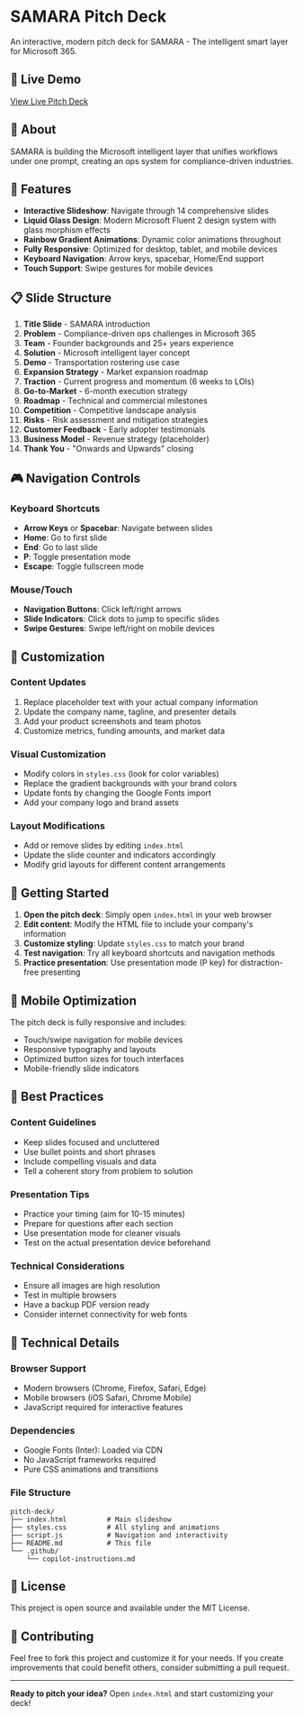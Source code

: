 # SAMARA Pitch Deck

An interactive, modern pitch deck for SAMARA - The intelligent smart layer for Microsoft 365.

## 🚀 Live Demo

[View Live Pitch Deck](https://your-vercel-url.vercel.app)

## 📖 About

SAMARA is building the Microsoft intelligent layer that unifies workflows under one prompt, creating an ops system for compliance-driven industries.

## 🎨 Features

- **Interactive Slideshow**: Navigate through 14 comprehensive slides
- **Liquid Glass Design**: Modern Microsoft Fluent 2 design system with glass morphism effects
- **Rainbow Gradient Animations**: Dynamic color animations throughout
- **Fully Responsive**: Optimized for desktop, tablet, and mobile devices
- **Keyboard Navigation**: Arrow keys, spacebar, Home/End support
- **Touch Support**: Swipe gestures for mobile devices

## 📋 Slide Structure

1. **Title Slide** - SAMARA introduction
2. **Problem** - Compliance-driven ops challenges in Microsoft 365
3. **Team** - Founder backgrounds and 25+ years experience
4. **Solution** - Microsoft intelligent layer concept
5. **Demo** - Transportation rostering use case
6. **Expansion Strategy** - Market expansion roadmap
7. **Traction** - Current progress and momentum (6 weeks to LOIs)
8. **Go-to-Market** - 6-month execution strategy
9. **Roadmap** - Technical and commercial milestones
10. **Competition** - Competitive landscape analysis
11. **Risks** - Risk assessment and mitigation strategies
12. **Customer Feedback** - Early adopter testimonials
13. **Business Model** - Revenue strategy (placeholder)
14. **Thank You** - "Onwards and Upwards" closing

## 🎮 Navigation Controls

### Keyboard Shortcuts

- **Arrow Keys** or **Spacebar**: Navigate between slides
- **Home**: Go to first slide
- **End**: Go to last slide
- **P**: Toggle presentation mode
- **Escape**: Toggle fullscreen mode

### Mouse/Touch

- **Navigation Buttons**: Click left/right arrows
- **Slide Indicators**: Click dots to jump to specific slides
- **Swipe Gestures**: Swipe left/right on mobile devices

## 🎨 Customization

### Content Updates

1. Replace placeholder text with your actual company information
2. Update the company name, tagline, and presenter details
3. Add your product screenshots and team photos
4. Customize metrics, funding amounts, and market data

### Visual Customization

- Modify colors in `styles.css` (look for color variables)
- Replace the gradient backgrounds with your brand colors
- Update fonts by changing the Google Fonts import
- Add your company logo and brand assets

### Layout Modifications

- Add or remove slides by editing `index.html`
- Update the slide counter and indicators accordingly
- Modify grid layouts for different content arrangements

## 🚀 Getting Started

1. **Open the pitch deck**: Simply open `index.html` in your web browser
2. **Edit content**: Modify the HTML file to include your company's information
3. **Customize styling**: Update `styles.css` to match your brand
4. **Test navigation**: Try all keyboard shortcuts and navigation methods
5. **Practice presentation**: Use presentation mode (P key) for distraction-free presenting

## 📱 Mobile Optimization

The pitch deck is fully responsive and includes:

- Touch/swipe navigation for mobile devices
- Responsive typography and layouts
- Optimized button sizes for touch interfaces
- Mobile-friendly slide indicators

## 🎯 Best Practices

### Content Guidelines

- Keep slides focused and uncluttered
- Use bullet points and short phrases
- Include compelling visuals and data
- Tell a coherent story from problem to solution

### Presentation Tips

- Practice your timing (aim for 10-15 minutes)
- Prepare for questions after each section
- Use presentation mode for cleaner visuals
- Test on the actual presentation device beforehand

### Technical Considerations

- Ensure all images are high resolution
- Test in multiple browsers
- Have a backup PDF version ready
- Consider internet connectivity for web fonts

## 🔧 Technical Details

### Browser Support

- Modern browsers (Chrome, Firefox, Safari, Edge)
- Mobile browsers (iOS Safari, Chrome Mobile)
- JavaScript required for interactive features

### Dependencies

- Google Fonts (Inter): Loaded via CDN
- No JavaScript frameworks required
- Pure CSS animations and transitions

### File Structure

```
pitch-deck/
├── index.html          # Main slideshow
├── styles.css          # All styling and animations
├── script.js           # Navigation and interactivity
├── README.md           # This file
└── .github/
    └── copilot-instructions.md
```

## 📄 License

This project is open source and available under the MIT License.

## 🤝 Contributing

Feel free to fork this project and customize it for your needs. If you create improvements that could benefit others, consider submitting a pull request.

---

**Ready to pitch your idea?** Open `index.html` and start customizing your deck!
